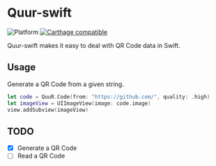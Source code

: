 # Quur-swift

![Platform](https://img.shields.io/badge/platforms-iOS%208.0+-333333.svg) [![Carthage compatible](https://img.shields.io/badge/Carthage-compatible-4BC51D.svg?style=flat)](https://github.com/Carthage/Carthage)

Quur-swift makes it easy to deal with QR Code data in Swift.

## Usage

Generate a QR Code from a given string.

```swift
let code = QuuR.Code(from: "https://github.com/", quality: .high)
let imageView = UIImageView(image: code.image)
view.addSubview(imageView)
```

## TODO

- [x] Generate a QR Code
- [ ] Read a QR Code
